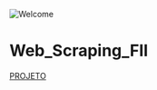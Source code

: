 ![Welcome](/Fundos_imobiliários.png?raw=true)
# Web_Scraping_FII
<a href=“https://github.com/vinicius-mattoso/Web_Scraping_FII/blob/main/Web_Scraping_%26_An%C3%A1lise_de_FII.ipynb“>PROJETO</a>
